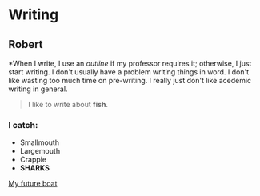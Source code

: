 # Writing
## Robert
*When I write, I use an *outline* if my professor requires it; otherwise, I just start writing. I don't usually have a problem writing things in word. I don't like wasting too much time on pre-writing. I really just don't like acedemic writing in general.
>I like to write about **fish**. 
### I catch:
- Smallmouth
- Largemouth
- Crappie
- **SHARKS**

[My future boat](https://www.bing.com/images/search?view=detailV2&ccid=6L6U%2bb%2bh&id=0549AD00A806B9B87CED7E409FE747CB3E987ADE&thid=OIP.6L6U-b-h2VWLtaqYixnZGQHaDZ&mediaurl=http%3a%2f%2fwww.thunder1320.com%2fwp-content%2fuploads%2f2016%2f05%2fPhoenix-boats.jpg&exph=440&expw=960&q=phoenix+boats&simid=608015832392536004&selectedIndex=37&ajaxhist=0)
